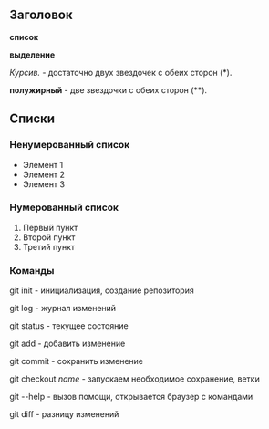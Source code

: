 ## Заголовок

**список**

__выделение__

*Курсив.* - достаточно двух звездочек с обеих сторон (*).

**полужирный** - две звездочки с обеих сторон (**).

## Списки

### Ненумерованный список

* Элемент 1
* Элемент 2
* Элемент 3

### Нумерованный список

1. Первый пункт
2. Второй пункт
3. Третий пункт

### Команды

git init - инициализация, создание репозитория

git log - журнал изменений

git status - текущее состояние

git add  - добавить изменение

git commit - сохранить изменение

git checkout _name_ - запускаем необходимое сохранение, ветки 

git --help - вызов помощи, открывается браузер с командами

git diff - разницу изменений
